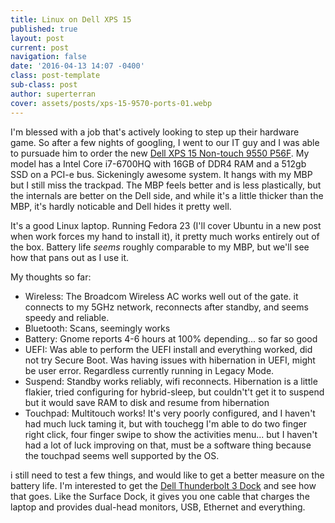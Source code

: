 ```yaml
---
title: Linux on Dell XPS 15
published: true
layout: post
current: post
navigation: false
date: '2016-04-13 14:07 -0400'
class: post-template
sub-class: post
author: superterran
cover: assets/posts/xps-15-9570-ports-01.webp
---
```

I'm blessed with a job that's actively looking to step up their hardware game. So after a few nights of googling, I went to our IT guy and I was able to pursuade him to order the new [Dell XPS 15 Non-touch 9550 P56F](http://www.dell.com/us/business/p/xps-15-9550-laptop/pd?oc=cax15w10s1630&model_id=xps-15-9550-laptop). My model has a Intel Core i7-6700HQ with 16GB of DDR4 RAM and a 512gb SSD on a PCI-e bus. Sickeningly awesome system. It hangs with my MBP but I still miss the trackpad. The MBP feels better and is less plastically, but the internals are better on the Dell side, and while it's a little thicker than the MBP, it's hardly noticable and Dell hides it pretty well. 

It's a good Linux laptop. Running Fedora 23 (I'll cover Ubuntu in a new post when work forces my hand to install it), it pretty much works entirely out of the box. Battery life *seems* roughly comparable to my MBP, but we'll see how that pans out as I use it. 

My thoughts so far: 

* Wireless: The Broadcom Wireless AC works well out of the gate. it connects to my 5GHz network, reconnects after standby, and seems speedy and reliable.  
* Bluetooth: Scans, seemingly works
* Battery: Gnome reports 4-6 hours at 100% depending... so far so good
* UEFI: Was able to perform the UEFI install and everything worked, did not try Secure Boot. Was having issues with hibernation in UEFI, might be user error. Regardless currently running in Legacy Mode.
* Suspend: Standby works reliably, wifi reconnects. Hibernation is a little flakier, tried configuring for hybrid-sleep, but couldn't't get it to suspend but it would save RAM to disk and resume from hibernation
* Touchpad: Multitouch works! It's very poorly configured, and I haven't had much luck taming it, but with touchegg I'm able to do two finger right click, four finger swipe to show the activities menu... but I haven't had a lot of luck improving on that, must be a software thing because the touchpad seems well supported by the OS.

i still need to test a few things, and would like to get a better measure on the battery life. I'm interested to get the [Dell Thunderbolt 3 Dock](http://amzn.com/B01C8PHW32) and see how that goes. Like the Surface Dock, it gives you one cable that charges the laptop and provides dual-head monitors, USB, Ethernet and everything.
